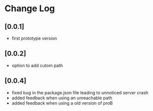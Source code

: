 # Change Log


## [0.0.1]

- first prototype version


## [0.0.2]

- option to add cutom path


## [0.0.4]

- fixed bug in the package.json file leading to unnoticed server crash
- added feedback when using an unreachable path
- added feedback when using a old version of proB